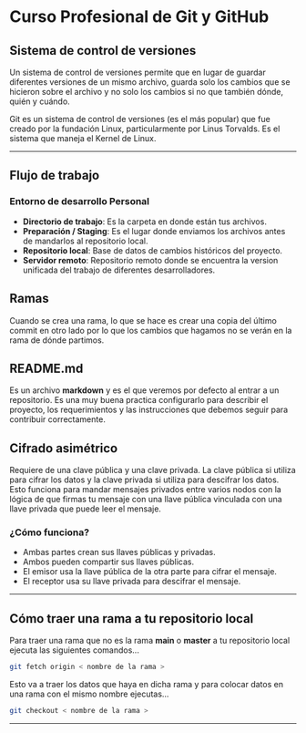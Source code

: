 # Curso Profesional de Git y GitHub

## Sistema de control de versiones

Un sistema de control de versiones permite que en lugar de guardar diferentes versiones de un mismo archivo, guarda solo los cambios que se hicieron sobre el archivo y no solo los cambios si no que también dónde, quién y cuándo.

Git es un sistema de control de versiones (es el más popular) que fue creado por la fundación Linux, particularmente por Linus Torvalds. Es el sistema que maneja el Kernel de Linux.

---

## Flujo de trabajo

### Entorno de desarrollo Personal

- **Directorio de trabajo**: Es la carpeta en donde están tus archivos.
- **Preparación / Staging**: Es el lugar donde enviamos los archivos antes de mandarlos al repositorio local.
- **Repositorio local**: Base de datos de cambios históricos del proyecto.
- **Servidor remoto**: Repositorio remoto donde se encuentra la version unificada del trabajo de diferentes desarrolladores.

## Ramas

Cuando se crea una rama, lo que se hace es crear una copia del último commit en otro lado por lo que los cambios que hagamos no se verán en la rama de dónde partimos.

## README.md

Es un archivo **markdown** y es el que veremos por defecto al entrar a un repositorio. Es una muy buena practica configurarlo para describir el proyecto, los requerimientos y las instrucciones que debemos seguir para contribuir correctamente.

## Cifrado asimétrico

Requiere de una clave pública y una clave privada. La clave pública si utiliza para cifrar los datos y la clave privada si utiliza para descifrar los datos. Esto funciona para mandar mensajes privados entre varios nodos con la lógica de que firmas tu mensaje con una llave pública vinculada con una llave privada que puede leer el mensaje.

### ¿Cómo funciona?

- Ambas partes crean sus llaves públicas y privadas.
- Ambos pueden compartir sus llaves públicas.
- El emisor usa la llave pública de la otra parte para cifrar el mensaje.
- El receptor usa su llave privada para descifrar el mensaje.

---

## Cómo traer una rama a tu repositorio local

Para traer una rama que no es la rama **main** o **master** a tu repositorio local ejecuta las siguientes comandos...

~~~bash
git fetch origin < nombre de la rama >
~~~

Esto va a traer los datos que haya en dicha rama y para colocar datos en una rama con el mismo nombre ejecutas...

~~~bash
git checkout < nombre de la rama >
~~~

---
